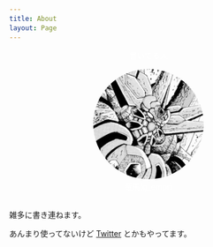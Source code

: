 ```yaml
---
title: About
layout: Page
---
```


  <div style="text-align:center;color:#fff;margin-bottom:15px;">
    書いてる人
  </div>
  <div class="prfImg" style="text-align:center">
    <img src="/images/prf.jpg" width="200" style="border-radius:100%">
  </div>
  <div style="text-align:center;color:#fff">
  竜馬(g_empr)
  </div>
<br>

雑多に書き連ねます。

あんまり使ってないけど [Twitter](https://twitter.com/g_empr) とかもやってます。

